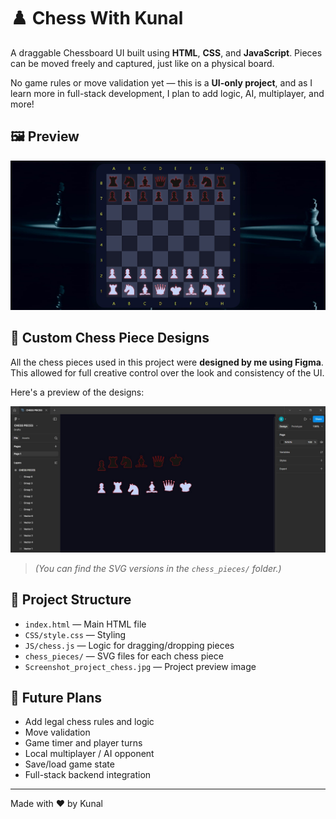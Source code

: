 # ♟️ Chess With Kunal

A draggable Chessboard UI built using **HTML**, **CSS**, and **JavaScript**. Pieces can be moved freely and captured, just like on a physical board.

No game rules or move validation yet — this is a **UI-only project**, and as I learn more in full-stack development, I plan to add logic, AI, multiplayer, and more!

## 🖼️ Preview

![Chess UI Screenshot](Screenshot_project_chess.jpg)

## 🎨 Custom Chess Piece Designs

All the chess pieces used in this project were **designed by me using Figma**.  
This allowed for full creative control over the look and consistency of the UI.

Here's a preview of the designs:

![Figma Chess Pieces](figma_chess_pieces.jpg)

> *(You can find the SVG versions in the `chess_pieces/` folder.)*

## 📂 Project Structure

- `index.html` — Main HTML file
- `CSS/style.css` — Styling
- `JS/chess.js` — Logic for dragging/dropping pieces
- `chess_pieces/` — SVG files for each chess piece
- `Screenshot_project_chess.jpg` — Project preview image

## 🚀 Future Plans

- Add legal chess rules and logic
- Move validation
- Game timer and player turns
- Local multiplayer / AI opponent
- Save/load game state
- Full-stack backend integration

---

Made with ❤️ by Kunal
